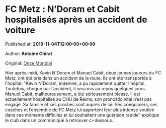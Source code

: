 
# FC Metz : N’Doram et Cabit hospitalisés après un accident de voiture

Published at: **2019-11-04T12:00:00+00:00**

Author: **Antoine Chirat**

Original: [Onze Mondial](http://www.onzemondial.com/ligue-1/2019-2020/fc-metz-ndoram-et-cabit-hospitalises-apres-un-accident-de-voitures-201594)

Hier après-midi, Kevin N'Doram et Manuel Cabit, deux jeunes joueurs du FC Metz, ont été pris dans un accident de la route. Ils ont été transportés à l'hôpital. "Kévin N’Doram, indemne, a pu rapidement quitter l’hôpital. Toutefois, choqué par l’accident, il sera mis au repos quelques jours. Manuel Cabit, malheureusement, a été sérieusement blessé. Il est actuellement hospitalisé au CHU de Reims, son pronostic vital n’est pas engagé. Sa famille et ses proches sont auprès de lui. Ses coéquipiers, ses coaches et l’ensemble du FC Metz lui apportent leur plus intense soutien dans ces moments difficiles et lui souhaitent une guérison rapide" explique le club dans un communiqué à retrouver ci-dessous.
